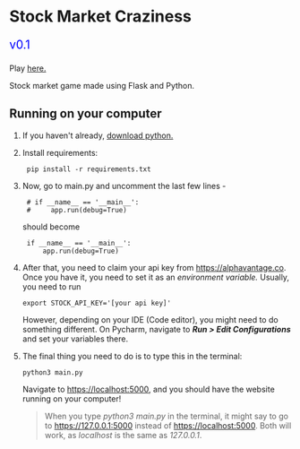 <style>
   #version {color: blue; font-size: 1.3rem}
</style>

# Stock Market Craziness

<p id="version">v0.1</p>

Play [here.](https://stock-game.onrender.com)

Stock market game made using Flask and Python.

## Running on your computer

1. If you haven't already, [download python.](https://www.python.org/downloads/)

2. Install requirements:

        pip install -r requirements.txt

3. Now, go to main.py and uncomment the last few lines - 

        # if __name__ == '__main__':
        #     app.run(debug=True)

   should become

        if __name__ == '__main__':
            app.run(debug=True)

4. After that, you need to claim your api key from <https://alphavantage.co>.
   Once you have it, you need to set it as an *environment variable.*
   Usually, you need to run

       export STOCK_API_KEY='[your api key]'
   
   However, depending on your IDE (Code editor), you might 
   need to do something different. On Pycharm, navigate to 
   ***Run > Edit Configurations*** and set your variables there.

5. The final thing you need to do is to type this in the terminal:

       python3 main.py

   Navigate to <https://localhost:5000>,
   and you should have the website running on your computer!

   > When you type *python3 main.py* in the terminal, it might say to go to
   > <https://127.0.0.1:5000> instead of <https://localhost:5000>.
   > Both will work, as *localhost* is the same as *127.0.0.1*.
   


<br>


